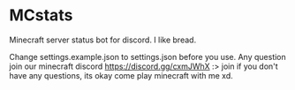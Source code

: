 # MCstats
Minecraft server status bot for discord.
I like bread.

Change settings.example.json to settings.json before you use. Any question join our minecraft discord https://discord.gg/cxmJWhX 
:> join if you don't have any questions, its okay come play minecraft with me xd.
